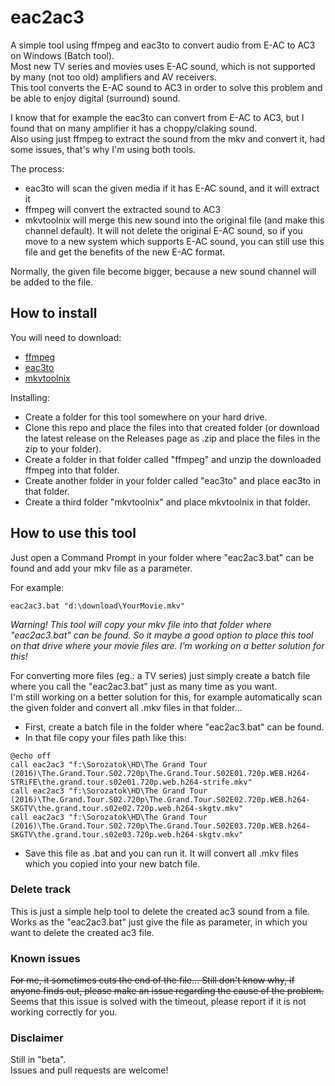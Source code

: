 # eac2ac3
A simple tool using ffmpeg and eac3to to convert audio from E-AC to AC3 on Windows (Batch tool).  
Most new TV series and movies uses E-AC sound, which is not supported by many (not too old) amplifiers and AV receivers.  
This tool converts the E-AC sound to AC3 in order to solve this problem and be able to enjoy digital (surround) sound.  
  
I know that for example the eac3to can convert from E-AC to AC3, but I found that on many amplifier it has a choppy/claking sound.  
Also using just ffmpeg to extract the sound from the mkv and convert it, had some issues, that's why I'm using both tools.  

The process:
- eac3to will scan the given media if it has E-AC sound, and it will extract it
- ffmpeg will convert the extracted sound to AC3
- mkvtoolnix will merge this new sound into the original file (and make this channel default). It will not delete the original E-AC sound, so if you move to a new system which supports E-AC sound, you can still use this file and get the benefits of the new E-AC format.

Normally, the given file become bigger, because a new sound channel will be added to the file.

## How to install
You will need to download:
- [ffmpeg](https://www.ffmpeg.org/download.html) 
- [eac3to](https://www.videohelp.com/software/eac3to)
- [mkvtoolnix](https://mkvtoolnix.download/)

Installing:
- Create a folder for this tool somewhere on your hard drive.
- Clone this repo and place the files into that created folder (or download the latest release on the Releases page as .zip and place the files in the zip to your folder).
- Create a folder in that folder called "ffmpeg" and unzip the downloaded ffmpeg into that folder.
- Create another folder in your folder called "eac3to" and place eac3to in that folder.
- Create a third folder "mkvtoolnix" and place mkvtoolnix in that folder.

## How to use this tool
Just open a Command Prompt in your folder where "eac2ac3.bat" can be found and add your mkv file as a parameter.

For example:

```
eac2ac3.bat "d:\download\YourMovie.mkv"
```
*Warning! This tool will copy your mkv file into that folder where "eac2ac3.bat" can be found. So it maybe a good option to place this tool on that drive where your movie files are. I'm working on a better solution for this!*

For converting more files (eg.: a TV series) just simply create a batch file where you call the "eac2ac3.bat" just as many time as you want.  
I'm still working on a better solution for this, for example automatically scan the given folder and convert all .mkv files in that folder...

- First, create a batch file in the folder where "eac2ac3.bat" can be found.
- In that file copy your files path like this:

```
@echo off
call eac2ac3 "f:\Sorozatok\HD\The Grand Tour (2016)\The.Grand.Tour.S02.720p\The.Grand.Tour.S02E01.720p.WEB.H264-STRiFE\the.grand.tour.s02e01.720p.web.h264-strife.mkv"
call eac2ac3 "f:\Sorozatok\HD\The Grand Tour (2016)\The.Grand.Tour.S02.720p\The.Grand.Tour.S02E02.720p.WEB.h264-SKGTV\the.grand.tour.s02e02.720p.web.h264-skgtv.mkv"
call eac2ac3 "f:\Sorozatok\HD\The Grand Tour (2016)\The.Grand.Tour.S02.720p\The.Grand.Tour.S02E03.720p.WEB.h264-SKGTV\the.grand.tour.s02e03.720p.web.h264-skgtv.mkv"
```

- Save this file as .bat and you can run it. It will convert all .mkv files which you copied into your new batch file.

### Delete track
This is just a simple help tool to delete the created ac3 sound from a file.  
Works as the "eac2ac3.bat" just give the file as parameter, in which you want to delete the created ac3 file.  

### Known issues
~~For me, it sometimes cuts the end of the file... Still don't know why, if anyone finds out, please make an issue regarding the cause of the problem.~~  
Seems that this issue is solved with the timeout, please report if it is not working correctly for you.

### Disclaimer
Still in "beta".  
Issues and pull requests are welcome!  
